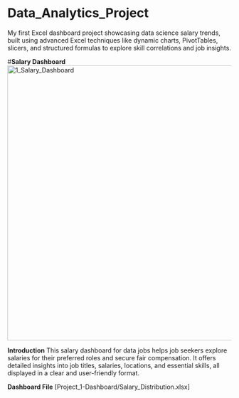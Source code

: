 # Data_Analytics_Project
My first Excel dashboard project showcasing data science salary trends, built using advanced Excel techniques like dynamic charts, PivotTables, slicers, and structured formulas to explore skill correlations and job insights.

#**Salary Dashboard**
<img width="1347" height="619" alt="1_Salary_Dashboard" src="https://github.com/user-attachments/assets/45eb1411-c65c-4a06-81c8-478528e62dd3" />

**Introduction**
This salary dashboard for data jobs helps job seekers explore salaries for their preferred roles and secure fair compensation. It offers detailed insights into job titles, salaries, locations, and essential skills, all displayed in a clear and user-friendly format.

**Dashboard File**
[Project_1-Dashboard/Salary_Distribution.xlsx]
